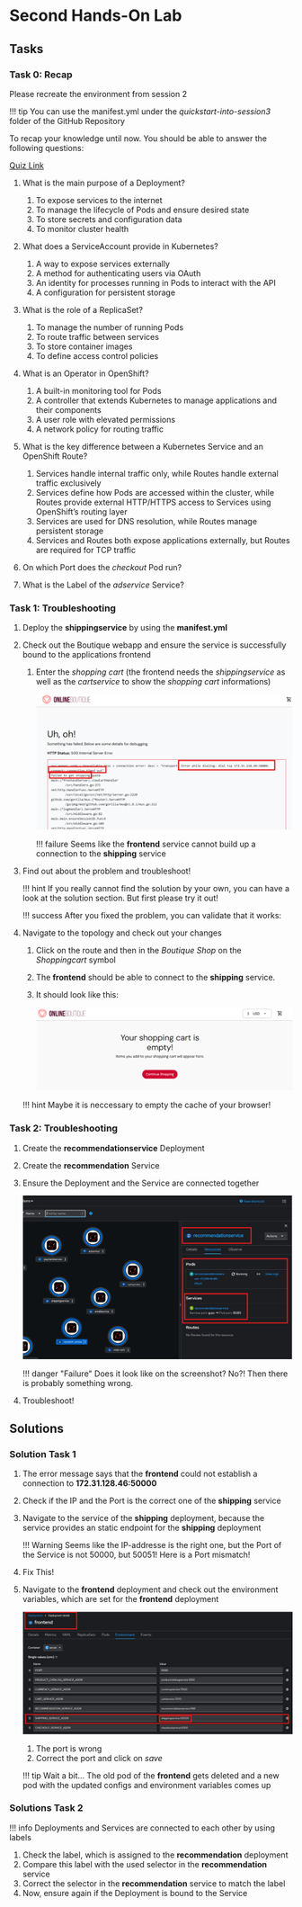 # Second Hands-On Lab

## Tasks

### Task 0: Recap 

Please recreate the environment from session 2

!!! tip
    You can use the manifest.yml under the *quickstart-into-session3* folder of the GitHub Repository

To recap your knowledge until now. You should be able to answer the following questions: 

[Quiz Link](https://forms.office.com/Pages/ResponsePage.aspx?id=ZGZljjZfW0qVTMVAX9KSBjhzaJv-m0hJoQL2QDQKeitUNkVMR1BLNDJMR0cyNTBQMEQ5QVdFMkNWOC4u)

1. What is the main purpose of a Deployment?
    1. To expose services to the internet
    2. To manage the lifecycle of Pods and ensure desired state
    3. To store secrets and configuration data
    4. To monitor cluster health


2. What does a ServiceAccount provide in Kubernetes?
    1. A way to expose services externally
    2. A method for authenticating users via OAuth
    3. An identity for processes running in Pods to interact with the API
    4. A configuration for persistent storage


3. What is the role of a ReplicaSet?
    1. To manage the number of running Pods
    2. To route traffic between services
    3. To store container images
    4. To define access control policies


4. What is an Operator in OpenShift?
    1. A built-in monitoring tool for Pods
    2. A controller that extends Kubernetes to manage applications and their components
    3. A user role with elevated permissions
    4. A network policy for routing traffic


5. What is the key difference between a Kubernetes Service and an OpenShift Route?
    1. Services handle internal traffic only, while Routes handle external traffic exclusively
    2. Services define how Pods are accessed within the cluster, while Routes provide external HTTP/HTTPS access to Services using OpenShift’s routing layer
    3. Services are used for DNS resolution, while Routes manage persistent storage
    4. Services and Routes both expose applications externally, but Routes are required for TCP traffic


6. On which Port does the *checkout* Pod run? 


7. What is the Label of the *adservice* Service?


### Task 1: Troubleshooting 

1. Deploy the **shippingservice** by using the **manifest.yml** 
2. Check out the Boutique webapp and ensure the service is successfully bound to the applications frontend
    1. Enter the *shopping cart* (the frontend needs the *shippingservice* as well as the *cartservice* to show the *shopping cart* informations)

        ![Failed Shoppingcart](images/session2/failed_shipping.png)

        !!! failure
            Seems like the **frontend** service cannot build up a connection to the **shipping** service

3. Find out about the problem and troubleshoot! 

    !!! hint
        If you really cannot find the solution by your own, you can have a look at the solution section. But first please try it out!

    !!! success
        After you fixed the problem, you can validate that it works: 

4. Navigate to the topology and check out your changes

    1. Click on the route and then in the *Boutique Shop* on the *Shoppingcart* symbol
    2. The **frontend** should be able to connect to the **shipping** service. 
    3. It should look like this: 

        ![Empty Shoppingcard](images/session2/empty_shoppingcard.png)

    !!! hint
        Maybe it is neccessary to empty the cache of your browser!


### Task 2: Troubleshooting 

1. Create the **recommendationservice** Deployment
2. Create the **recommendation** Service
3. Ensure the Deployment and the Service are connected together 

    ![Recommendationservice](images/session2/recommendationservice.png)

    !!! danger "Failure"
        Does it look like on the screenshot? No?! Then there is probably something wrong.

4. Troubleshoot!


## Solutions

### Solution Task 1

1. The error message says that the **frontend** could not establish a connection to **172.31.128.46:50000**
2. Check if the IP and the Port is the correct one of the **shipping** service
3. Navigate to the service of the **shipping** deployment, because the service provides an static endpoint for the **shipping** deployment

    !!! Warning 
        Seems like the IP-addresse is the right one, but the Port of the Service is not 50000, but 50051! Here is a Port mismatch!

4. Fix This!
5. Navigate to the **frontend** deployment and check out the environment variables, which are set for the **frontend** deployment

    ![Environment Variables](images/session2/deployment_env.png)

    1. The port is wrong
    2. Correct the port and click on *save* 

    !!! tip 
        Wait a bit... The old pod of the **frontend** gets deleted and a new pod with the updated configs and environment variables comes up

    
### Solutions Task 2

!!! info
    Deployments and Services are connected to each other by using labels 

1. Check the label, which is assigned to the **recommendation** deployment
2. Compare this label with the used selector in the **recommendation** service 
3. Correct the selector in the **recommendation** service to match the label
4. Now, ensure again if the Deployment is bound to the Service